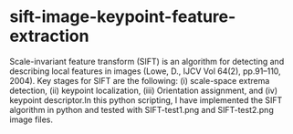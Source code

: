 # sift-image-keypoint-feature-extraction
Scale-invariant feature transform (SIFT) is an algorithm for detecting and describing local features in images (Lowe, D., IJCV Vol 64(2), pp.91–110, 2004). Key stages for SIFT are the following: (i) scale-space extrema detection, (ii) keypoint localization, (iii) Orientation assignment, and (iv) keypoint descriptor.In this python scripting, I have implemented the SIFT algorithm in python and tested with SIFT-test1.png and SIFT-test2.png image files.
